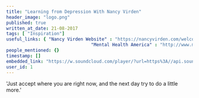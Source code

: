 ```yaml
---
title: "Learning from Depression With Nancy Virden"
header_image: "logo.png"
published: true
written_at_date: 21-08-2017
tags: [ "Inspiration"]
useful_links: { "Nancy Virden Website" : "https://nancyvirden.com/welcome/about-nancy/",
								"Mental Health America" : "http://www.mentalhealthamerica.net/"}
people_mentioned: {}
timestamp: []
embedded_link: "https://w.soundcloud.com/player/?url=https%3A//api.soundcloud.com/tracks/338831889"
user_id: 1
---
```

'Just accept where you are right now, and the next day try to do a little more.'
